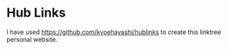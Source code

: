 # Hub Links
I have used https://github.com/kyoehayashi/hublinks to create this linktree personal website.
